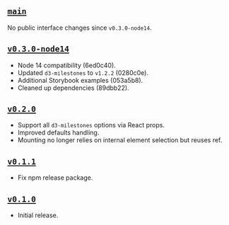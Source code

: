 ## [`main`](https://github.com/walterra/react-milestones-vis/tree/main)

No public interface changes since `v0.3.0-node14`.

## [`v0.3.0-node14`](https://github.com/walterra/react-milestones-vis/tree/v0.3.0-node14)

- Node 14 compatibility (6ed0c40).
- Updated `d3-milestones` to `v1.2.2` (0280c0e).
- Additional Storybook examples (053a5b8).
- Cleaned up dependencies (89dbb22).

## [`v0.2.0`](https://github.com/walterra/react-milestones-vis/tree/v0.2.0)

- Support all `d3-milestones` options via React props.
- Improved defaults handling.
- Mounting no longer relies on internal element selection but reuses ref.

## [`v0.1.1`](https://github.com/walterra/react-milestones-vis/tree/v0.1.1)

- Fix npm release package.

## [`v0.1.0`](https://github.com/walterra/react-milestones-vis/tree/v0.1.0)

- Initial release.
